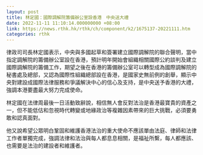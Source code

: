 ```yaml
---
layout: post
title: 林定國：國際調解院籌備辦公室設香港　中央送大禮
date: 2022-11-11 11:10:14.000000000 +08:00
link: https://news.rthk.hk/rthk/ch/component/k2/1675137-20221111.htm
categories: rthk
---
```


律政司司長林定國表示，中央與多國起草和簽署建立國際調解院的聯合聲明，當中指定調解院的籌備辦公室設在香港，預計明年開始會組織相關國際公約談判及建立國際調解院的籌備工作，期望之後在香港的籌備辦公室可以轉型成為國際調解院的秘書處及總部，又認為國際性組織總部設在香港，是國家史無前例的創舉，顯示中央對建設成國際法律服務和爭議解決中心的信心及支持，是中央送予香港的大禮，強調本港要盡最大努力完成使命。

林定國在法律周最後一日活動致辭說，相信無人會反對法治是香港最寶貴的資產之一，但不能低估和忽視時代轉變或地緣政治等複雜因素帶來的巨大挑戰，必須要勇敢和認真面對。

他又說希望公眾明白鞏固和維護香港法治的重大使命不應該單由法庭、律師和法律工作者單獨完成，強調法律和法治與每人都息息相關，是福祉所繫，每人都應該、也需要是法治的建設者和維護者。
